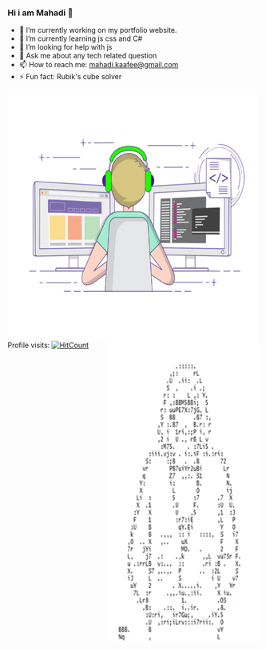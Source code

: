 ### Hi i am Mahadi 👋

- 🔭 I’m currently working on my portfolio website.
- 🌱 I’m currently learning js css and C#
- 🤔 I’m looking for help with js
- 💬 Ask me about any tech related question
- 📫 How to reach me: mahadi.kaafee@gmail.com
- ⚡ Fun fact: Rubik's cube solver

<p>
<img align="left" src="https://github.com/KaaFee/KaaFee/blob/main/coding-freak.gif" height="500" width="500">
<img align="right" src="https://github.com/KaaFee/KaaFee/blob/main/ascii-1012.gif" height="600" width="300"></P>

Profile visits: [![HitCount](https://hits.dwyl.com/KaaFee/KaaFee.svg?style=flat-square)](http://hits.dwyl.com/KaaFee/KaaFee)
